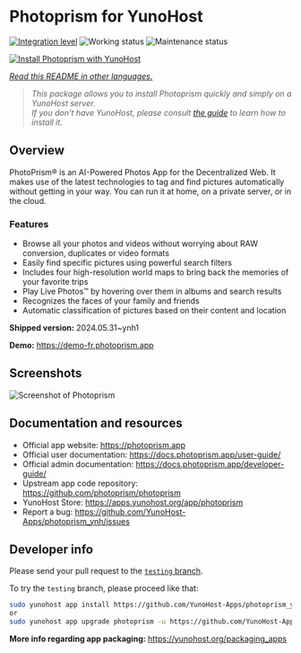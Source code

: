 <!--
N.B.: This README was automatically generated by <https://github.com/YunoHost/apps/tree/master/tools/readme_generator>
It shall NOT be edited by hand.
-->

# Photoprism for YunoHost

[![Integration level](https://dash.yunohost.org/integration/photoprism.svg)](https://ci-apps.yunohost.org/ci/apps/photoprism/) ![Working status](https://ci-apps.yunohost.org/ci/badges/photoprism.status.svg) ![Maintenance status](https://ci-apps.yunohost.org/ci/badges/photoprism.maintain.svg)

[![Install Photoprism with YunoHost](https://install-app.yunohost.org/install-with-yunohost.svg)](https://install-app.yunohost.org/?app=photoprism)

*[Read this README in other languages.](./ALL_README.md)*

> *This package allows you to install Photoprism quickly and simply on a YunoHost server.*  
> *If you don't have YunoHost, please consult [the guide](https://yunohost.org/install) to learn how to install it.*

## Overview

PhotoPrism® is an AI-Powered Photos App for the Decentralized Web. It makes use of the latest technologies to tag and find pictures automatically without getting in your way. You can run it at home, on a private server, or in the cloud.

### Features

- Browse all your photos and videos without worrying about RAW conversion, duplicates or video formats
- Easily find specific pictures using powerful search filters
- Includes four high-resolution world maps to bring back the memories of your favorite trips
- Play Live Photos™ by hovering over them in albums and search results
- Recognizes the faces of your family and friends
- Automatic classification of pictures based on their content and location


**Shipped version:** 2024.05.31~ynh1

**Demo:** <https://demo-fr.photoprism.app>

## Screenshots

![Screenshot of Photoprism](./doc/screenshots/photoprism.jpg)

## Documentation and resources

- Official app website: <https://photoprism.app>
- Official user documentation: <https://docs.photoprism.app/user-guide/>
- Official admin documentation: <https://docs.photoprism.app/developer-guide/>
- Upstream app code repository: <https://github.com/photoprism/photoprism>
- YunoHost Store: <https://apps.yunohost.org/app/photoprism>
- Report a bug: <https://github.com/YunoHost-Apps/photoprism_ynh/issues>

## Developer info

Please send your pull request to the [`testing` branch](https://github.com/YunoHost-Apps/photoprism_ynh/tree/testing).

To try the `testing` branch, please proceed like that:

```bash
sudo yunohost app install https://github.com/YunoHost-Apps/photoprism_ynh/tree/testing --debug
or
sudo yunohost app upgrade photoprism -u https://github.com/YunoHost-Apps/photoprism_ynh/tree/testing --debug
```

**More info regarding app packaging:** <https://yunohost.org/packaging_apps>

